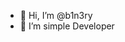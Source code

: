 - 👋 Hi, I’m @b1n3ry
- 👀 I’m simple Developer



<!---
b1n3ry/b1n3ry is a ✨ special ✨ repository because its `README.md` (this file) appears on your GitHub profile.
You can click the Preview link to take a look at your changes.
--->
